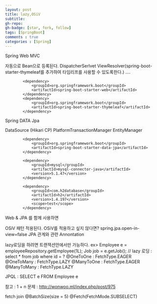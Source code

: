 ```yaml
---
layout: post
title: lazy,OSiV
subtitle: 
gh-repo: 
gh-badge: [star, fork, follow]
tags: [SpringBoot]
comments : true
categories : [Spring]
---
```


Spring Web MVC

자동으로 Bean으로 등록된다.
DispatcherSerlvet
ViewResolver(spring-boot-starter-thymeleaf를 추가하여 타임리프를 사용할 수 있도록한다.)
....

~~~
		<dependency>
			<groupId>org.springframework.boot</groupId>
			<artifactId>spring-boot-starter-web</artifactId>
		</dependency>
        <dependency>
			<groupId>org.springframework.boot</groupId>
			<artifactId>spring-boot-starter-thymeleaf</artifactId>
		</dependency>
~~~


Spring DATA Jpa

DataSource (Hikari CP)
PlatformTransactionManager
EntityManager

~~~
		<dependency>
			<groupId>org.springframework.boot</groupId>
			<artifactId>spring-boot-starter-data-jpa</artifactId>
		</dependency>

		<dependency>
			<groupId>mysql</groupId>
			<artifactId>mysql-connector-java</artifactId>
			<version>5.1.47</version>
		</dependency>

		<dependency>
			<groupId>com.h2database</groupId>
			<artifactId>h2</artifactId>
			<version>1.4.197</version>
			<scope>test</scope>
		</dependency>
~~~

Web & JPA 를 함께 사용하면

OSiV 패턴 적용된다.
OSiV를 적용하고 싶지 않다면?
spring.jpa.open-in-view=false
JPA 관계와 관련 Annontation

lazy로딩을 하려면 트랜잭션안에서만 가능하다.
ex> Employee e = employeeRepository.getEmployee(1L);
Job job = e.getJob(); // lazy 로딩 : select * from job where id = ?
@OneToOne : FetchType.EAGER
@OneToMany : FetchType.LAZY
@ManyToOne : FetchType.EAGER
@ManyToMany : FetchType.LAZY

JPQL : SELECT e FROM Employee e



참고 : 1 + n 문제 : http://wonwoo.ml/index.php/post/975

fetch join
@BatchSize(size = 5)
@Fetch(FetchMode.SUBSELECT)